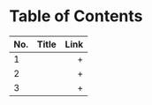 
# Table of Contents

No. | Title | Link
| ------------- |:-------------| -----:|
1 |   | +
2 |   | +
3 |   | +

